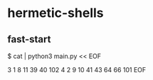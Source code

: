# hermetic-shells

## fast-start
$ cat | python3 main.py << EOF

3
1
8
11
39
40
102
4
2
9
10
41
43
64
66
101
EOF

